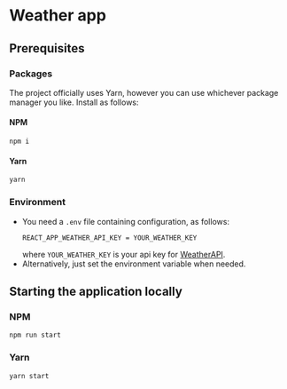 # Weather app
## Prerequisites
### Packages
The project officially uses Yarn, however you can use whichever package manager you like. Install as follows:
#### NPM
```
npm i
```

#### Yarn
```
yarn
```

### Environment
- You need a `.env` file containing configuration, as follows:
  ```env
  REACT_APP_WEATHER_API_KEY = YOUR_WEATHER_KEY
  ```
  where `YOUR_WEATHER_KEY` is your api key for [WeatherAPI](https://www.weatherapi.com/).
- Alternatively, just set the environment variable when needed.

## Starting the application locally
### NPM
```
npm run start
```

### Yarn
```
yarn start
```